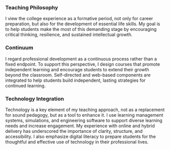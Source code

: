 ### Teaching Philosophy  

I view the college experience as a formative period, not only for career preparation, but also for the development of essential life skills. My goal is to help students make the most of this demanding stage by encouraging critical thinking, resilience, and sustained intellectual growth.

### Continuum  

I regard professional development as a continuous process rather than a fixed endpoint. To support this perspective, I design courses that promote independent learning and encourage students to extend their growth beyond the classroom. Self-directed and web-based components are integrated to help students build independent, lasting strategies for continued learning.

### Technology Integration

Technology is a key element of my teaching approach, not as a replacement for sound pedagogy, but as a tool to enhance it. I use learning management systems, simulations, and engineering software to support diverse learning needs and increase engagement. My experience with online and hybrid delivery has underscored the importance of clarity, structure, and accessibility. I also emphasize digital literacy to prepare students for the thoughtful and effective use of technology in their professional lives.
